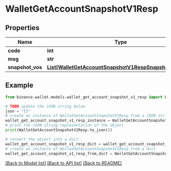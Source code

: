 # WalletGetAccountSnapshotV1Resp


## Properties

Name | Type | Description | Notes
------------ | ------------- | ------------- | -------------
**code** | **int** |  | [optional] 
**msg** | **str** |  | [optional] 
**snapshot_vos** | [**List[WalletGetAccountSnapshotV1RespSnapshotVosInner]**](WalletGetAccountSnapshotV1RespSnapshotVosInner.md) |  | [optional] 

## Example

```python
from binance.wallet.models.wallet_get_account_snapshot_v1_resp import WalletGetAccountSnapshotV1Resp

# TODO update the JSON string below
json = "{}"
# create an instance of WalletGetAccountSnapshotV1Resp from a JSON string
wallet_get_account_snapshot_v1_resp_instance = WalletGetAccountSnapshotV1Resp.from_json(json)
# print the JSON string representation of the object
print(WalletGetAccountSnapshotV1Resp.to_json())

# convert the object into a dict
wallet_get_account_snapshot_v1_resp_dict = wallet_get_account_snapshot_v1_resp_instance.to_dict()
# create an instance of WalletGetAccountSnapshotV1Resp from a dict
wallet_get_account_snapshot_v1_resp_from_dict = WalletGetAccountSnapshotV1Resp.from_dict(wallet_get_account_snapshot_v1_resp_dict)
```
[[Back to Model list]](../README.md#documentation-for-models) [[Back to API list]](../README.md#documentation-for-api-endpoints) [[Back to README]](../README.md)


